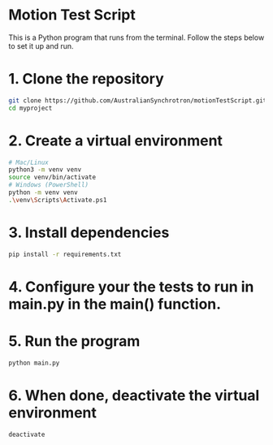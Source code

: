 # Motion Test Script

This is a Python program that runs from the terminal. Follow the steps below to set it up and run.

# 1. Clone the repository
```bash
git clone https://github.com/AustralianSynchrotron/motionTestScript.git
cd myproject
```

# 2. Create a virtual environment
```bash
# Mac/Linux
python3 -m venv venv
source venv/bin/activate
# Windows (PowerShell)
python -m venv venv
.\venv\Scripts\Activate.ps1
```

# 3. Install dependencies
```bash
pip install -r requirements.txt
```

# 4. Configure your the tests to run in main.py in the main() function.

# 5. Run the program
```bash
python main.py
```

# 6. When done, deactivate the virtual environment
```bash
deactivate
```
